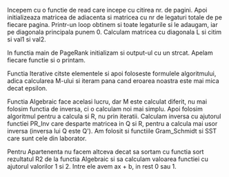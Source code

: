 Incepem cu o functie de read care incepe cu citirea nr. de pagini.
Apoi initializeaza matricea de adiacenta si matricea cu nr de
legaturi totale de pe fiecare pagina.
Printr-un loop obtinem si toate legaturile si le adaugam, iar
pe diagonala principala punem 0.
Calculam matricea cu diagonala L si citim si val1 si val2.

In functia main de PageRank initializam si output-ul cu un strcat.
Apelam fiecare functie si o printam.

Functia Iterative citste elementele si apoi foloseste formulele
algoritmului, adica calcularea M-ului si iteram pana cand
eroarea noastra este mai mica decat epsilon.

Functia Algebraic face acelasi lucru, dar M este calculat diferit,
nu mai folosim functia de inversa, ci o calculam noi mai simplu.
Apoi folosim algoritmul pentru a calcula si R, nu prin iteratii.
Calculam inversa cu ajutorul functiei PR_Inv care desparte
matricea in Q si R, pentru a calcula mai usor inversa (inversa
lui Q este Q'). Am folosit si functiile Gram_Schmidt si SST care
sunt cele din laborator.

Pentru Apartenenta nu facem altceva decat sa sortam cu functia
sort rezultatul R2 de la functia Algebraic si sa calculam
valoarea functiei cu ajutorul valorilor 1 si 2. Intre ele
avem ax + b, in rest 0 sau 1.